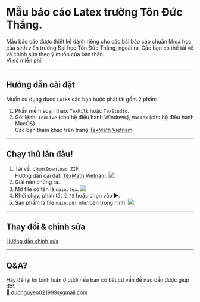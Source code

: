# Mẫu báo cáo Latex trường Tôn Đức Thắng.
  Mẫu báo cáo được thiết kế dành riêng cho các bài báo cáo chuẩn khoa học của sinh viên trường Đại học Tôn Đức Thắng, ngoài ra. Các bạn có thể tải về và chỉnh sửa theo ý muốn của bản thân.\
  Vì nó miễn phí!

---
## Hướng dẫn cài đặt
Muốn sử dụng được `LATEX` các bạn buộc phải tải gồm 2 phần:
  1. Phần mềm soạn thảo: `TexMilk` hoặc `TexStudio`.
  2. Gói lệnh: `TexLive` (cho hệ điều hành Windows), `MacTex` (cho hệ điều hành MacOS).\
Các bạn tham khảo trên trang [TexMath Vietnam](https://texmath.com/huong-dan-cai-at-latex/).

---
## Chạy thử lần đầu!
1. Tải về, chọn `Download ZIP`.\
Hướng dẫn cài đặt: [TexMath Vietnam](https://texmath.com/huong-dan-cai-at-latex/).
![](https://scontent.xx.fbcdn.net/v/t1.15752-9/123486319_859819581421897_9112557328177203526_n.png?_nc_cat=103&ccb=2&_nc_sid=58c789&_nc_ohc=pdjE6wHF5iQAX9K-XcF&_nc_ad=z-m&_nc_cid=0&_nc_ht=scontent.xx&oh=218377650c33712cc751a8ba6cd0b40b&oe=5FC5C3F9)
2. Giải nén chúng ra.
3. Mở file có tên là `main.tex`.
![](https://scontent.xx.fbcdn.net/v/t1.15752-9/123218994_355920365666542_2084297664279230021_n.png?_nc_cat=102&ccb=2&_nc_sid=58c789&_nc_ohc=IZsDUsV-wMQAX9iEhGx&_nc_ad=z-m&_nc_cid=0&_nc_ht=scontent.xx&oh=a02235a601fa750820b748e50471f2cf&oe=5FC10F7D)
4. Khởi chạy, phím tắt là `F5` hoặc chọn vào ▶️.
5. Sản phẩm là file `main.pdf` như bên trong hình.
![](https://scontent.xx.fbcdn.net/v/t1.15752-9/123653579_1647291705448753_5077406417211035415_n.png?_nc_cat=107&ccb=2&_nc_sid=58c789&_nc_ohc=8rmVawowU4QAX9xhViT&_nc_ad=z-m&_nc_cid=0&_nc_ht=scontent.xx&oh=c93604a6c600a578479955ae1bae8b89&oe=5FC6D8C5)

---

## Thay đổi & chỉnh sửa
[Hướng dẫn chỉnh sửa](https://github.com/Darley2x/tdtu-latex-report-form/blob/main/tutorial.md)

---
## Q&A?

Hãy để lại lời bình luận ở dưới nếu bạn có bất cứ vấn đề nào cần được giúp đỡ!.\
:email: duonguyen021999@gmail.com
